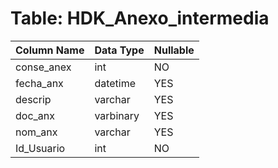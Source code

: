 # Table: HDK_Anexo_intermedia

| Column Name | Data Type | Nullable |
|-------------|-----------|----------|
| conse_anex | int | NO |
| fecha_anx | datetime | YES |
| descrip | varchar | YES |
| doc_anx | varbinary | YES |
| nom_anx | varchar | YES |
| Id_Usuario | int | NO |
